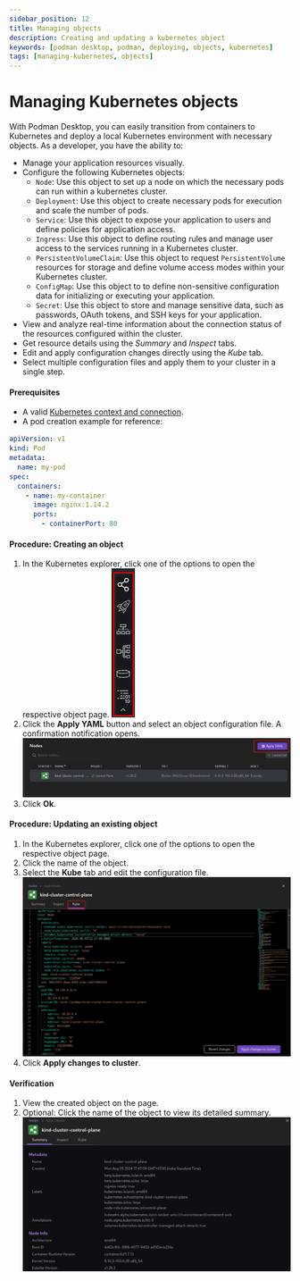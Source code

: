 ```yaml
---
sidebar_position: 12
title: Managing objects
description: Creating and updating a kubernetes object
keywords: [podman desktop, podman, deploying, objects, kubernetes]
tags: [managing-kubernetes, objects]
---
```


# Managing Kubernetes objects

With Podman Desktop, you can easily transition from containers to Kubernetes and deploy a local Kubernetes environment with necessary objects. As a developer, you have the ability to:

- Manage your application resources visually.
- Configure the following Kubernetes objects:
  - `Node`: Use this object to set up a node on which the necessary pods can run within a kubernetes cluster.
  - `Deployment`: Use this object to create necessary pods for execution and scale the number of pods.
  - `Service`: Use this object to expose your application to users and define policies for application access.
  - `Ingress`: Use this object to define routing rules and manage user access to the services running in a Kubernetes cluster.
  - `PersistentVolumeClaim`: Use this object to request `PersistentVolume` resources for storage and define volume access modes within your Kubernetes cluster.
  - `ConfigMap`: Use this object to to define non-sensitive configuration data for initializing or executing your application.
  - `Secret`: Use this object to store and manage sensitive data, such as passwords, OAuth tokens, and SSH keys for your application.
- View and analyze real-time information about the connection status of the resources configured within the cluster.
- Get resource details using the _Summary_ and _Inspect_ tabs.
- Edit and apply configuration changes directly using the _Kube_ tab.
- Select multiple configuration files and apply them to your cluster in a single step.

#### Prerequisites

- A valid [Kubernetes context and connection](/docs/kubernetes/viewing-and-selecting-current-kubernete-context-in-the-status-bar).
- A pod creation example for reference:

```yaml
apiVersion: v1
kind: Pod
metadata:
  name: my-pod
spec:
  containers:
    - name: my-container
      image: nginx:1.14.2
      ports:
        - containerPort: 80
```

#### Procedure: Creating an object

1. In the Kubernetes explorer, click one of the options to open the respective object page.
   ![kube objects](img/kube-objects.png)
2. Click the **Apply YAML** button and select an object configuration file. A confirmation notification opens.
   ![configuring a node](img/example-config-node.png)
3. Click **Ok**.

#### Procedure: Updating an existing object

1. In the Kubernetes explorer, click one of the options to open the respective object page.
2. Click the name of the object.
3. Select the **Kube** tab and edit the configuration file.
   ![editing a node](img/example-edit-node.png)
4. Click **Apply changes to cluster**.

#### Verification

1. View the created object on the page.
1. Optional: Click the name of the object to view its detailed summary.
   ![summary tab](img/summary-tab.png)
